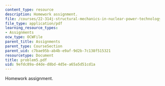 ```yaml
---
content_type: resource
description: Homework assignment.
file: /courses/22-314j-structural-mechanics-in-nuclear-power-technology-fall-2006/9efdc89ad4ded8bd4d5ea65a5d51cd1a_problem5.pdf
file_type: application/pdf
learning_resource_types:
- Assignments
ocw_type: OCWFile
parent_title: Assignments
parent_type: CourseSection
parent_uid: c7bae95b-ab4b-e9af-9d2b-7c138f515321
resourcetype: Document
title: problem5.pdf
uid: 9efdc89a-d4de-d8bd-4d5e-a65a5d51cd1a
---
```

Homework assignment.

